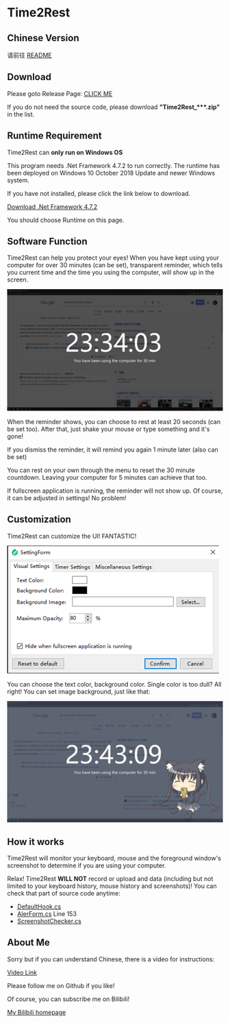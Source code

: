 ﻿# Time2Rest

## Chinese Version

请前往 [README](https://github.com/SDchao/Time2Rest/blob/main/README.md)

## Download
Please goto Release Page: [CLICK ME](https://github.com/SDchao/Time2Rest/releases/latest)

If you do not need the source code, please download **"Time2Rest_\*\*\*.zip"** in the list.

## Runtime Requirement

Time2Rest can **only run on Windows OS**

This program needs .Net Framework 4.7.2 to run correctly. The runtime has been deployed on Windows 10 October 2018 Update and newer Windows system.

If you have not installed, please click the link below to download.

[Download .Net Framework 4.7.2](https://dotnet.microsoft.com/download/dotnet-framework/net472)

You should choose Runtime on this page.

## Software Function

Time2Rest can help you protect your eyes! When you have kept using your computer for over 30 minutes (can be set), transparent reminder, which tells you current time and the time you using the computer, will show up in the screen.

![Reminder](https://github.com/SDchao/Time2Rest/blob/main/Time2Rest/Resources/Demo_Reminder.png)

When the reminder shows, you can choose to rest at least 20 seconds (can be set too). After that, just shake your mouse or type something and it's gone!

If you dismiss the reminder, it will remind you again 1 minute later (also can be set)

You can rest on your own through the menu to reset the 30 minute countdown. Leaving your computer for 5 minutes can achieve that too.

If fullscreen application is running, the reminder will not show up. Of course, it can be adjusted in settings! No problem!

## Customization

Time2Rest can customize the UI! FANTASTIC!

![Settings](https://github.com/SDchao/Time2Rest/blob/main/Time2Rest/Resources/Demo_Settings.png)

You can choose the text color, background color. Single color is too dull? All right! You can set image background, just like that:

![WAIFU HERE](https://github.com/SDchao/Time2Rest/blob/main/Time2Rest/Resources/Demo_Img.png)


## How it works

Time2Rest will monitor your keyboard, mouse and the foreground window's screenshot to determine if you are using your computer.

Relax! Time2Rest **WILL NOT** record or upload and data (including but not limited to your keyboard history, mouse history and screenshots)! You can check that part of source code anytime:

* [DefaultHook.cs](https://github.com/SDchao/Time2Rest/blob/main/Time2Rest/WinInteractors/DefaultHook.cs)
* [AlerForm.cs](https://github.com/SDchao/Time2Rest/blob/main/Time2Rest/AlertForm.cs#L153-L192) Line 153
* [ScreenshotChecker.cs](https://github.com/SDchao/Time2Rest/blob/main/Time2Rest/WinInteractors/ScreenshotChecker.cs)

## About Me

Sorry but if you can understand Chinese, there is a video for instructions:

[Video Link](https://www.bilibili.com/video/BV1rq4y1T7cx)

Please follow me on Github if you like!

Of course, you can subscribe me on Bilibili!

[My Bilibili homepage](https://space.bilibili.com/12263994)
